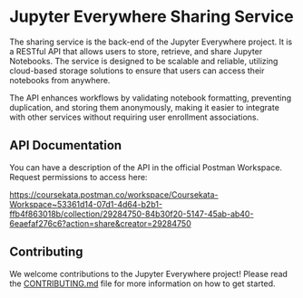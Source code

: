 # Jupyter Everywhere Sharing Service

The sharing service is the back-end of the Jupyter Everywhere project. It is a RESTful API that allows users to store, retrieve, and share Jupyter Notebooks. The service is designed to be scalable and reliable, utilizing cloud-based storage solutions to ensure that users can access their notebooks from anywhere.

The API enhances workflows by validating notebook formatting, preventing duplication, and storing them anonymously, making it easier to integrate with other services without requiring user enrollment associations.

## API Documentation

You can have a description of the API in the official Postman Workspace. Request permissions to access here:

<https://coursekata.postman.co/workspace/Coursekata-Workspace~53361d14-07d1-4d64-b2b1-ffb4f863018b/collection/29284750-84b30f20-5147-45ab-ab40-6eaefaf276c6?action=share&creator=29284750>

## Contributing

We welcome contributions to the Jupyter Everywhere project! Please read the [CONTRIBUTING.md](CONTRIBUTING.md) file for more information on how to get started.
